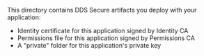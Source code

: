 This directory contains DDS Secure artifacts you deploy with your application:

+ Identity certificate for this application signed by Identity CA
+ Permissions file for this application signed by Permissions CA
+ A "private" folder for this application's private key